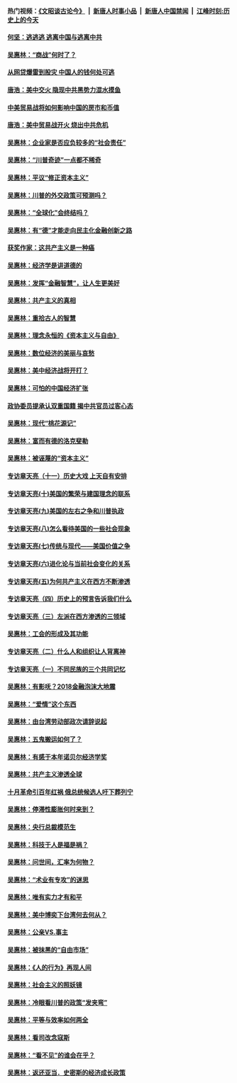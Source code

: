 #### 热门视频：[《文昭谈古论今》](https://github.com/gfw-breaker/wenzhao/blob/master/README.md?t=10300633) &nbsp;|&nbsp; [新唐人时事小品](https://github.com/gfw-breaker/ntdtv-comedy/blob/master/README.md?t=10300633) &nbsp;|&nbsp; [新唐人中国禁闻](https://github.com/gfw-breaker/ntdtv-news/blob/master/README.md?t=10300633) &nbsp;|&nbsp; [江峰时刻:历史上的今天](https://github.com/gfw-breaker/today-in-history/blob/master/README.md?t=10300633) 

#### [何坚：逃逃逃 逃离中国与逃离中共](../pages/nsc423/n10592891.md?t=10300633) 

#### [吴惠林：“商战”何时了？](../pages/nsc423/n10573558.md?t=10300633) 

#### [从网贷爆雷到股灾 中国人的钱何处可逃](../pages/nsc423/n10572800.md?t=10300633) 

#### [唐浩：美中交火 隐现中共黑势力混水摸鱼](../pages/nsc423/n10544040.md?t=10300633) 

#### [中美贸易战将如何影响中国的房市和币值](../pages/nsc423/n10543697.md?t=10300633) 

#### [唐浩：美中贸易战开火 烧出中共危机](../pages/nsc423/n10540126.md?t=10300633) 

#### [吴惠林：企业家是否应负较多的“社会责任”](../pages/nsc423/n10535022.md?t=10300633) 

#### [吴惠林：“川普奇迹”一点都不稀奇](../pages/nsc423/n10512808.md?t=10300633) 

#### [吴惠林：平议“修正资本主义”](../pages/nsc423/n10495724.md?t=10300633) 

#### [吴惠林：川普的外交政策可预测吗？](../pages/nsc423/n10462387.md?t=10300633) 

#### [吴惠林：“全球化”会终结吗？](../pages/nsc423/n10452838.md?t=10300633) 

#### [吴惠林：有“德”才能走向民主化金融创新之路](../pages/nsc423/n10432292.md?t=10300633) 

#### [获奖作家：这共产主义是一种癌](../pages/nsc423/n10431541.md?t=10300633) 

#### [吴惠林：经济学是讲道德的](../pages/nsc423/n10398014.md?t=10300633) 

#### [吴惠林：发挥“金融智慧”，让人生更美好](../pages/nsc423/n10375019.md?t=10300633) 

#### [吴惠林：共产主义的真相](../pages/nsc423/n10351394.md?t=10300633) 

#### [吴惠林：重拾古人的智慧](../pages/nsc423/n10337691.md?t=10300633) 

#### [吴惠林：理念永恒的《资本主义与自由》](../pages/nsc423/n10316274.md?t=10300633) 

#### [吴惠林：数位经济的美丽与哀愁](../pages/nsc423/n10292946.md?t=10300633) 

#### [吴惠林：美中经济战将开打？](../pages/nsc423/n10258825.md?t=10300633) 

#### [吴惠林：可怕的中国经济扩张](../pages/nsc423/n10219147.md?t=10300633) 

#### [政协委员提承认双重国籍 揭中共官员过客心态](../pages/nsc423/n10208809.md?t=10300633) 

#### [吴惠林：现代“桃花源记”](../pages/nsc423/n10185234.md?t=10300633) 

#### [吴惠林：富而有德的洛克斐勒](../pages/nsc423/n10142264.md?t=10300633) 

#### [吴惠林：被诬蔑的“资本主义”](../pages/nsc423/n10124816.md?t=10300633) 

#### [专访章天亮（十一）历史大戏 上天自有安排](../pages/nsc423/n10094905.md?t=10300633) 

#### [专访章天亮(十)美国的繁荣与建国理念的联系](../pages/nsc423/n10094899.md?t=10300633) 

#### [专访章天亮(九)美国的左右之争和川普执政](../pages/nsc423/n10094889.md?t=10300633) 

#### [专访章天亮(八)怎么看待美国的一些社会现象](../pages/nsc423/n10094857.md?t=10300633) 

#### [专访章天亮(七)传统与现代——美国价值之争](../pages/nsc423/n10093140.md?t=10300633) 

#### [专访章天亮(六)进化论与当前社会变化的关系](../pages/nsc423/n10092036.md?t=10300633) 

#### [专访章天亮(五)为何共产主义在西方不断渗透](../pages/nsc423/n10083620.md?t=10300633) 

#### [专访章天亮（四）历史上的预言告诉我们什么](../pages/nsc423/n10083606.md?t=10300633) 

#### [专访章天亮（三）左派在西方渗透的三领域](../pages/nsc423/n10081115.md?t=10300633) 

#### [吴惠林：工会的形成及其功能](../pages/nsc423/n10080633.md?t=10300633) 

#### [专访章天亮（二）什么人和组织让人背离神](../pages/nsc423/n10076637.md?t=10300633) 

#### [专访章天亮（一）不同民族的三个共同记忆](../pages/nsc423/n10074188.md?t=10300633) 

#### [吴惠林：有影呒？2018金融泡沫大地震](../pages/nsc423/n10040534.md?t=10300633) 

#### [吴惠林：“爱情”这个东西](../pages/nsc423/n10019423.md?t=10300633) 

#### [吴惠林：由台湾劳动部政次请辞说起](../pages/nsc423/n9979679.md?t=10300633) 

#### [吴惠林：五鬼搬运如何了？](../pages/nsc423/n9925338.md?t=10300633) 

#### [吴惠林：有感于本年诺贝尔经济学奖](../pages/nsc423/n9871883.md?t=10300633) 

#### [吴惠林：共产主义渗透全球](../pages/nsc423/n9812748.md?t=10300633) 

#### [十月革命引百年红祸 俄总统候选人吁下葬列宁](../pages/nsc423/n9810182.md?t=10300633) 

#### [吴惠林：停滞性膨胀何时来到？](../pages/nsc423/n9764136.md?t=10300633) 

#### [吴惠林：央行总裁模范生](../pages/nsc423/n9728134.md?t=10300633) 

#### [吴惠林：科技于人是福是祸？](../pages/nsc423/n9672982.md?t=10300633) 

#### [吴惠林：问世间，汇率为何物？](../pages/nsc423/n9621788.md?t=10300633) 

#### [吴惠林：“术业有专攻”的迷思](../pages/nsc423/n9580363.md?t=10300633) 

#### [吴惠林：唯有实力才有和平](../pages/nsc423/n9529599.md?t=10300633) 

#### [吴惠林：美中博奕下台湾何去何从？](../pages/nsc423/n9483598.md?t=10300633) 

#### [吴惠林：公亲VS.事主](../pages/nsc423/n9425637.md?t=10300633) 

#### [吴惠林：被抹黑的“自由市场”](../pages/nsc423/n9351545.md?t=10300633) 

#### [吴惠林：《人的行为》再现人间](../pages/nsc423/n9296339.md?t=10300633) 

#### [吴惠林：社会主义的照妖镜](../pages/nsc423/n9243460.md?t=10300633) 

#### [吴惠林：冷眼看川普的政策“发夹弯”](../pages/nsc423/n9120684.md?t=10300633) 

#### [吴惠林：平等与效率如何两全](../pages/nsc423/n9075430.md?t=10300633) 

#### [吴惠林：看司改念寇斯](../pages/nsc423/n9024915.md?t=10300633) 

#### [吴惠林：“看不见”的谁会在乎？](../pages/nsc423/n8977488.md?t=10300633) 

#### [吴惠林：返还亚当．史密斯的经济成长政策](../pages/nsc423/n8931896.md?t=10300633) 

